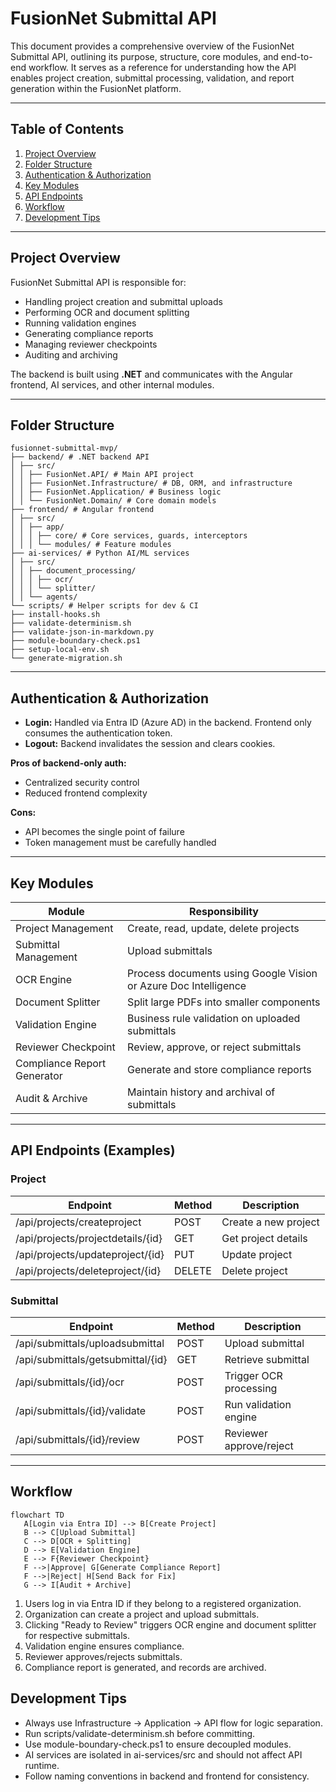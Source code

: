 # FusionNet Submittal API

This document provides a comprehensive overview of the FusionNet Submittal API, outlining its purpose, structure, core modules, and end-to-end workflow. It serves as a reference for understanding how the API enables project creation, submittal processing, validation, and report generation within the FusionNet platform.

---

## Table of Contents
1. [Project Overview](#project-overview)  
2. [Folder Structure](#folder-structure)  
3. [Authentication & Authorization](#authentication--authorization)  
4. [Key Modules](#key-modules)  
5. [API Endpoints](#api-endpoints-examples)  
6. [Workflow](#workflow)  
7. [Development Tips](#development-tips)  

---

## Project Overview

FusionNet Submittal API is responsible for:

- Handling project creation and submittal uploads  
- Performing OCR and document splitting  
- Running validation engines  
- Generating compliance reports  
- Managing reviewer checkpoints  
- Auditing and archiving  

The backend is built using **.NET** and communicates with the Angular frontend, AI services, and other internal modules.

---
## Folder Structure

```
fusionnet-submittal-mvp/
├── backend/ # .NET backend API
│ ├── src/
│ │ ├── FusionNet.API/ # Main API project
│ │ ├── FusionNet.Infrastructure/ # DB, ORM, and infrastructure
│ │ ├── FusionNet.Application/ # Business logic
│ │ └── FusionNet.Domain/ # Core domain models
├── frontend/ # Angular frontend
│ ├── src/
│ │ ├── app/
│ │ │ ├── core/ # Core services, guards, interceptors
│ │ │ └── modules/ # Feature modules
├── ai-services/ # Python AI/ML services
│ ├── src/
│ │ ├── document_processing/
│ │ │ ├── ocr/
│ │ │ └── splitter/
│ │ └── agents/
└── scripts/ # Helper scripts for dev & CI
├── install-hooks.sh
├── validate-determinism.sh
├── validate-json-in-markdown.py
├── module-boundary-check.ps1
├── setup-local-env.sh
└── generate-migration.sh
```


---

## Authentication & Authorization

- **Login:** Handled via Entra ID (Azure AD) in the backend. Frontend only consumes the authentication token.  
- **Logout:** Backend invalidates the session and clears cookies.  

**Pros of backend-only auth:**

- Centralized security control  
- Reduced frontend complexity  

**Cons:**

- API becomes the single point of failure  
- Token management must be carefully handled  

---

## Key Modules

| Module                       | Responsibility                                           |
|-------------------------------|---------------------------------------------------------|
| Project Management            | Create, read, update, delete projects                  |
| Submittal Management          | Upload submittals                                      |
| OCR Engine                    | Process documents using Google Vision or Azure Doc Intelligence |
| Document Splitter             | Split large PDFs into smaller components               |
| Validation Engine             | Business rule validation on uploaded submittals        |
| Reviewer Checkpoint           | Review, approve, or reject submittals                  |
| Compliance Report Generator   | Generate and store compliance reports                  |
| Audit & Archive               | Maintain history and archival of submittals            |

---

## API Endpoints (Examples)

### Project

| Endpoint                          | Method | Description          |
|----------------------------------|--------|--------------------|
| /api/projects/createproject       | POST   | Create a new project|
| /api/projects/projectdetails/{id} | GET    | Get project details |
| /api/projects/updateproject/{id} | PUT    | Update project      |
| /api/projects/deleteproject/{id} | DELETE | Delete project      |

### Submittal

| Endpoint                             | Method | Description                  |
|-------------------------------------|--------|------------------------------|
| /api/submittals/uploadsubmittal      | POST   | Upload submittal             |
| /api/submittals/getsubmittal/{id}    | GET    | Retrieve submittal           |
| /api/submittals/{id}/ocr             | POST   | Trigger OCR processing       |
| /api/submittals/{id}/validate        | POST   | Run validation engine        |
| /api/submittals/{id}/review          | POST   | Reviewer approve/reject      |

---

## Workflow

```mermaid
flowchart TD
   A[Login via Entra ID] --> B[Create Project]
   B --> C[Upload Submittal]
   C --> D[OCR + Splitting]
   D --> E[Validation Engine]
   E --> F{Reviewer Checkpoint}
   F -->|Approve| G[Generate Compliance Report]
   F -->|Reject| H[Send Back for Fix]
   G --> I[Audit + Archive]
```
1. Users log in via Entra ID if they belong to a registered organization.
2. Organization can create a project and upload submittals.
3. Clicking "Ready to Review" triggers OCR engine and document splitter for respective submittals.
4. Validation engine ensures compliance.
5. Reviewer approves/rejects submittals.
6. Compliance report is generated, and records are archived.

## Development Tips

- Always use Infrastructure → Application → API flow for logic separation.
- Run scripts/validate-determinism.sh before committing.
- Use module-boundary-check.ps1 to ensure decoupled modules.
- AI services are isolated in ai-services/src and should not affect API runtime.
- Follow naming conventions in backend and frontend for consistency.



